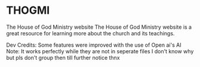 # THOGMI
The House of God Ministry website
The House of God Ministry website is a great resource for learning more about the church and its teachings.

Dev Credits: Some features were improved with the use of Open ai's AI
Note: It works perfectly while they are not in seperate files I don't know why but pls don't group then till further notice thnx
